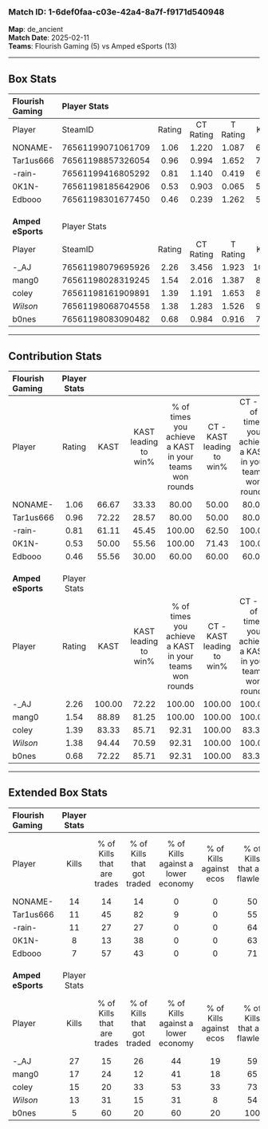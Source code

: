 ### Match ID: 1-6def0faa-c03e-42a4-8a7f-f9171d540948  
**Map**: de_ancient  
**Match Date**: 2025-02-11  
**Teams**: Flourish Gaming (5) vs Amped eSports (13)  

---  

## Box Stats  

| **Flourish Gaming** | Player Stats      |        |           |          |        |       |       |         |        |      |     |
| :- | :- | :-: | :-: | :-: | :-: | :-: | :-: | :-: | :-: | :-: | :-: |
| Player              | SteamID           | Rating | CT Rating | T Rating |  KAST  |  ADR  | Kills | Assists | Deaths | K/D  | HS% |
| NONAME-             | 76561199071061709 |  1.06  |   1.220   |  1.087   | 66.67  | 84.4  |  14   |    2    |   15   | 0.93 | 35  |
| Tar1us666           | 76561198857326054 |  0.96  |   0.994   |  1.652   | 72.22  | 79.8  |  11   |    5    |   15   | 0.73 | 63  |
| -rain-              | 76561199416805292 |  0.81  |   1.140   |  0.419   | 61.11  | 62.9  |  11   |    3    |   15   | 0.73 | 45  |
| 0K1N-               | 76561198185642906 |  0.53  |   0.903   |  0.065   | 50.00  | 60.1  |   8   |    1    |   16   | 0.50 | 75  |
| Edbooo              | 76561198301677450 |  0.46  |   0.239   |  1.262   | 55.56  | 52.4  |   7   |    4    |   18   | 0.39 | 71  |
|                     |                   |        |           |          |        |       |       |         |        |      |     |
|                     |                   |        |           |          |        |       |       |         |        |      |     |
|                     |                   |        |           |          |        |       |       |         |        |      |     |
| **Amped eSports**   | Player Stats      |        |           |          |        |       |       |         |        |      |     |
| Player              | SteamID           | Rating | CT Rating | T Rating |  KAST  |  ADR  | Kills | Assists | Deaths | K/D  | HS% |
| -_AJ                | 76561198079695926 |  2.26  |   3.456   |  1.923   | 100.00 | 149.7 |  27   |    8    |   12   | 2.25 | 44  |
| mang0               | 76561198028319245 |  1.54  |   2.016   |  1.387   | 88.89  | 76.2  |  17   |    6    |   9    | 1.89 | 35  |
| coley               | 76561198161909891 |  1.39  |   1.191   |  1.653   | 83.33  | 93.3  |  15   |    5    |   11   | 1.36 | 73  |
| _Wilson_            | 76561198068704558 |  1.38  |   1.283   |  1.526   | 94.44  | 83.0  |  13   |    7    |   10   | 1.30 | 61  |
| b0nes               | 76561198083090482 |  0.68  |   0.984   |  0.916   | 72.22  | 47.1  |   5   |    4    |   11   | 0.45 | 60  |
---  

## Contribution Stats  

| **Flourish Gaming** | Player Stats |        |                      |                                                        |                           |                                                             |                          |                                                            |
| :- | :-: | :-: | :-: | :-: | :-: | :-: | :-: | :-: |
| Player              |    Rating    |  KAST  | KAST leading to win% | % of times you achieve a KAST in your teams won rounds | CT - KAST leading to win% | CT - % of times you achieve a KAST in your teams won rounds | T - KAST leading to win% | T - % of times you achieve a KAST in your teams won rounds |
| NONAME-             |     1.06     | 66.67  |        33.33         |                         80.00                          |           50.00           |                            80.00                            |           0.00           |                            0.00                            |
| Tar1us666           |     0.96     | 72.22  |        28.57         |                         80.00                          |           50.00           |                            80.00                            |           0.00           |                            0.00                            |
| -rain-              |     0.81     | 61.11  |        45.45         |                         100.00                         |           62.50           |                           100.00                            |           0.00           |                            0.00                            |
| 0K1N-               |     0.53     | 50.00  |        55.56         |                         100.00                         |           71.43           |                           100.00                            |           0.00           |                            0.00                            |
| Edbooo              |     0.46     | 55.56  |        30.00         |                         60.00                          |           60.00           |                            60.00                            |           0.00           |                            0.00                            |
|                     |              |        |                      |                                                        |                           |                                                             |                          |                                                            |
|                     |              |        |                      |                                                        |                           |                                                             |                          |                                                            |
|                     |              |        |                      |                                                        |                           |                                                             |                          |                                                            |
| **Amped eSports**   | Player Stats |        |                      |                                                        |                           |                                                             |                          |                                                            |
| Player              |    Rating    |  KAST  | KAST leading to win% | % of times you achieve a KAST in your teams won rounds | CT - KAST leading to win% | CT - % of times you achieve a KAST in your teams won rounds | T - KAST leading to win% | T - % of times you achieve a KAST in your teams won rounds |
| -_AJ                |     2.26     | 100.00 |        72.22         |                         100.00                         |          100.00           |                           100.00                            |          58.33           |                           100.00                           |
| mang0               |     1.54     | 88.89  |        81.25         |                         100.00                         |          100.00           |                           100.00                            |          70.00           |                           100.00                           |
| coley               |     1.39     | 83.33  |        85.71         |                         92.31                          |          100.00           |                            83.33                            |          77.78           |                           100.00                           |
| _Wilson_            |     1.38     | 94.44  |        70.59         |                         92.31                          |          100.00           |                           100.00                            |          54.55           |                           85.71                            |
| b0nes               |     0.68     | 72.22  |        85.71         |                         92.31                          |          100.00           |                            83.33                            |          77.78           |                           100.00                           |
---  

## Extended Box Stats  

| **Flourish Gaming** | Player Stats |                            |                            |                                    |                         |                              |                                 |        |                             |                                     |                          |                               |                            |
| :- | :-: | :-: | :-: | :-: | :-: | :-: | :-: | :-: | :-: | :-: | :-: | :-: | :-: |
| Player              |    Kills     | % of Kills that are trades | % of Kills that got traded | % of Kills against a lower economy | % of Kills against ecos | % of Kills that are flawless | % of Kills that are close duels | Deaths | % of Deaths that get traded | % of Deaths against a lower economy | % of Deaths against ecos | % of Deaths that are flawless | % of Deaths that are close |
| NONAME-             |      14      |             14             |             14             |                 0                  |            0            |              50              |               21                |   15   |             27              |                  7                  |            0             |              53               |             13             |
| Tar1us666           |      11      |             45             |             82             |                 9                  |            0            |              55              |                0                |   15   |             27              |                  7                  |            0             |              47               |             0              |
| -rain-              |      11      |             27             |             27             |                 0                  |            0            |              64              |               18                |   15   |             20              |                 13                  |            0             |              87               |             0              |
| 0K1N-               |      8       |             13             |             38             |                 0                  |            0            |              63              |                0                |   16   |             19              |                  6                  |            0             |              63               |             6              |
| Edbooo              |      7       |             57             |             43             |                 0                  |            0            |              71              |                0                |   18   |             22              |                  6                  |            0             |              67               |             0              |
|                     |              |                            |                            |                                    |                         |                              |                                 |        |                             |                                     |                          |                               |                            |
|                     |              |                            |                            |                                    |                         |                              |                                 |        |                             |                                     |                          |                               |                            |
|                     |              |                            |                            |                                    |                         |                              |                                 |        |                             |                                     |                          |                               |                            |
| **Amped eSports**   | Player Stats |                            |                            |                                    |                         |                              |                                 |        |                             |                                     |                          |                               |                            |
| Player              |    Kills     | % of Kills that are trades | % of Kills that got traded | % of Kills against a lower economy | % of Kills against ecos | % of Kills that are flawless | % of Kills that are close duels | Deaths | % of Deaths that get traded | % of Deaths against a lower economy | % of Deaths against ecos | % of Deaths that are flawless | % of Deaths that are close |
| -_AJ                |      27      |             15             |             26             |                 44                 |           19            |              59              |                4                |   12   |             50              |                 25                  |            8             |              50               |             25             |
| mang0               |      17      |             24             |             12             |                 41                 |           18            |              65              |                0                |   9    |             22              |                  0                  |            0             |              44               |             0              |
| coley               |      15      |             20             |             33             |                 53                 |           33            |              73              |                0                |   11   |             45              |                 27                  |            9             |              36               |             18             |
| _Wilson_            |      13      |             31             |             15             |                 31                 |            8            |              54              |                8                |   10   |             20              |                 30                  |            10            |              60               |             0              |
| b0nes               |      5       |             60             |             20             |                 60                 |           20            |             100              |               20                |   11   |             36              |                 18                  |            0             |              91               |             0              |
